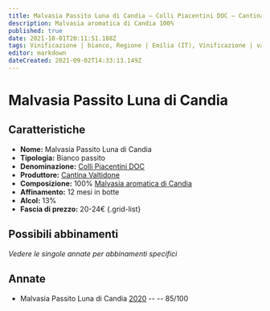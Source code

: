 ```yaml
---
title: Malvasia Passito Luna di Candia – Colli Piacentini DOC – Cantina Valtidone – Emilia (IT) – 20-24€ – 3★
description: Malvasia aromatica di Candia 100% 
published: true
date: 2021-10-01T20:11:51.188Z
tags: Vinificazione | bianco, Regione | Emilia (IT), Vinificazione | varietale, Vinificazione | passito, Valutazioni | 3 stelle, Vitigni | Malvasia di Candia aromatica, Prezzi | 20-24€
editor: markdown
dateCreated: 2021-09-02T14:33:13.149Z
---
```


# Malvasia Passito Luna di Candia

## Caratteristiche
- **Nome:** Malvasia Passito Luna di Candia
- **Tipologia:** Bianco passito
- **Denominazione:** [Colli Piacentini DOC](/denominazioni/Italia/Emilia/DOC-Colli-Piacentini)
- **Produttore:** [Cantina Valtidone](/produttori/Italia/Emilia/Cantina-Valtidone) 
- **Composizione:** 100% [Malvasia aromatica di Candia](/vitigni/Italia/malvasia-di-candia-aromatica)
- **Affinamento:** 12 mesi in botte
- **Alcol:** 13%
- **Fascia di prezzo:** 20-24€
{.grid-list}



## Possibili abbinamenti
*Vedere le singole annate per abbinamenti specifici*


## Annate
- Malvasia Passito Luna di Candia [2020](/vini/Italia/Emilia/Cantina-Valtidone/Malvasia-Passito-Luna-Di-Candia/2020) -- <span class="star-3"></span> -- 85/100

